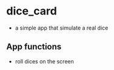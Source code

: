 # dice_card
- a simple app that simulate a real dice 

## App functions 
 
- roll dices on the screen  
